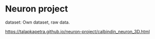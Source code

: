 # Neuron project

dataset: Own dataset, raw data.

https://talapkapetra.github.io/neuron-project/calbindin_neuron_3D.html


